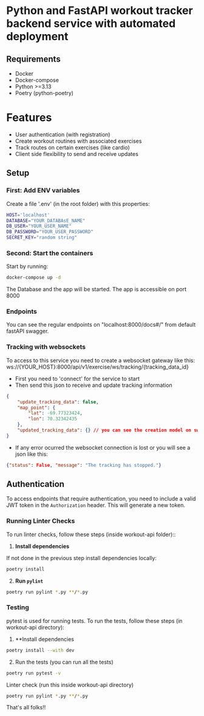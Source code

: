 # Python and FastAPI workout tracker backend service with automated deployment

## Requirements
* Docker
* Docker-compose
* Python >=3.13
* Poetry (python-poetry)

# Features

- User authentication (with registration)
- Create workout routines with associated exercises
- Track routes on certain exercises (like cardio)
- Client side flexibility to send and receive updates

## Setup

### First: Add ENV variables

Create a file '.env' (in the root folder) with this properties:

```bash
HOST='localhost'
DATABASE="YOUR_DATABAsE_NAME"
DB_USER="YOUR_USER_NAME"
DB_PASSWORD="YOUR_USER_PASSWORD"
SECRET_KEY="random string"
```

### Second: Start the containers

Start by running:

```bash
docker-compose up -d
```
The Database and the app will be started. The app is accessible on port 8000

### Endpoints

You can see the regular endpoints on "localhost:8000/docs#/" from default fastAPI swagger.

### Tracking with websockets

To access to this service you need to create a websocket gateway like this: ws://{YOUR_HOST}:8000/api/v1/exercise/ws/tracking/{tracking_data_id}
- First you need to 'connect' for the service to start
- Then send this json to receive and update tracking information
```JSON
{
    "update_tracking_data": false,
    "map_point": {
        "lat": -69.77323424,
        "lon": 70.32342435
    },
    "updated_tracking_data": {} // you can see the creation model on swagger docs
}
```
- If any error ocurred the websocket connection is lost or you will see a json like this:
```JSON
{"status": False, "message": "The tracking has stopped."}
```

## Authentication

To access endpoints that require authentication, you need to include a valid JWT token in the `Authorization` header. This will generate a new token.

### Running Linter Checks

To run linter checks, follow these steps (inside workout-api folder)::

1. **Install dependencies**
   
  If not done in the previous step install dependencies locally:
  ```bash
  poetry install
  ```

2. **Run `pylint`**
  
  ```bash
  poetry run pylint *.py **/*.py
  ```

### Testing

pytest is used for running tests. To run the tests, follow these steps (in workout-api directory):

1. **Install dependencies
```bash
poetry install --with dev
```

2. Run the tests (you can run all the tests)
```bash
poetry run pytest -v
```

Linter check (run this inside workout-api directory)
```bash
poetry run pylint *.py **/*.py
```

That's all folks!!

